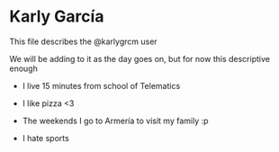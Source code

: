 # Karly García 
This file describes the @karlygrcm user 

We will be adding to it as the day goes on, but for now this descriptive enough

- I live 15 minutes from school of Telematics

- I like pizza <3

- The weekends I go to Armería to visit my family :p
- I hate sports 